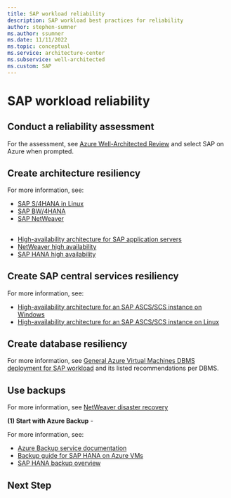 ```yaml
---
title: SAP workload reliability
description: SAP workload best practices for reliability
author: stephen-sumner
ms.author: ssumner
ms.date: 11/11/2022
ms.topic: conceptual
ms.service: architecture-center
ms.subservice: well-architected
ms.custom: SAP
---
```


# SAP workload reliability

## Conduct a reliability assessment



For the assessment, see [Azure Well-Architected Review](https://learn.microsoft.com//assessments/?mode=home) and select SAP on Azure when prompted.


## Create architecture resiliency


For more information, see:

- [SAP S/4HANA in Linux](/azure/architecture/guide/sap/sap-s4hana)
- [SAP BW/4HANA](/azure/architecture/reference-architectures/sap/run-sap-bw4hana-with-linux-virtual-machines)
- [SAP NetWeaver](/azure/architecture/guide/sap/sap-netweaver)


## 

- [High-availability architecture for SAP application servers](/azure/virtual-machines/workloads/sap/sap-high-availability-architecture-scenarios#high-availability-architecture-for-sap-application-servers)
- [NetWeaver high availability](/azure/virtual-machines/workloads/sap/sap-high-availability-guide-start)
- [SAP HANA high availability](/azure/virtual-machines/workloads/sap/sap-hana-availability-overview)

## Create SAP central services resiliency

For more information, see:

- [High-availability architecture for an SAP ASCS/SCS instance on Windows](/azure/virtual-machines/workloads/sap/sap-high-availability-architecture-scenarios#high-availability-architecture-for-an-sap-ascsscs-instance-on-windows)
- [High-availability architecture for an SAP ASCS/SCS instance on Linux](/azure/virtual-machines/workloads/sap/sap-high-availability-architecture-scenarios#high-availability-architecture-for-an-sap-ascsscs-instance-on-linux)

## Create database resiliency

For more information, see [General Azure Virtual Machines DBMS deployment for SAP workload](/azure/virtual-machines/workloads/sap/dbms_guide_general) and its listed recommendations per DBMS.

## Use backups

For more information, see [NetWeaver disaster recovery](/azure/site-recovery/site-recovery-sap)

**(1) Start with Azure Backup** - 


For more information, see:

- [Azure Backup service documentation](/azure/backup/)
- [Backup guide for SAP HANA on Azure VMs](/azure/backup/sap-hana-database-about)
- [SAP HANA backup overview](/azure/backup/sap-hana-database-about)


## Next Step